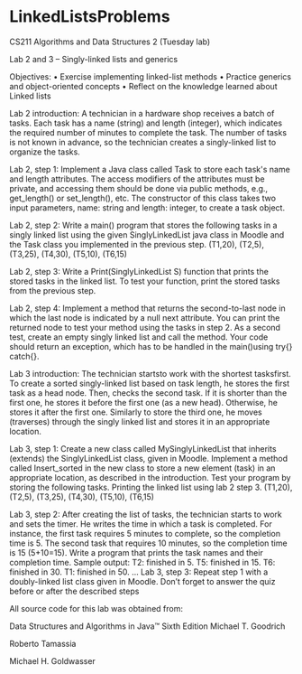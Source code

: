 # LinkedListsProblems


CS211 Algorithms and Data Structures 2 (Tuesday lab)

Lab 2 and 3 – Singly-linked lists and generics

Objectives:
• Exercise implementing linked-list methods
• Practice generics and object-oriented concepts
• Reflect on the knowledge learned about Linked lists

Lab 2 introduction: A technician in a hardware shop receives a batch of tasks. Each task has
a name (string) and length (integer), which indicates the required number of minutes to
complete the task. The number of tasks is not known in advance, so the technician creates a
singly-linked list to organize the tasks.

Lab 2, step 1: Implement a Java class called Task to store each task's name and length
attributes. The access modifiers of the attributes must be private, and accessing them should
be done via public methods, e.g., get_length() or set_length(), etc. The
constructor of this class takes two input parameters, name: string and length: integer, to
create a task object.

Lab 2, step 2: Write a main() program that stores the following tasks in a singly linked list
using the given SinglyLinkedList java class in Moodle and the Task class you
implemented in the previous step.
(T1,20), (T2,5), (T3,25), (T4,30), (T5,10), (T6,15)

Lab 2, step 3: Write a Print(SinglyLinkedList S) function that prints the stored
tasks in the linked list. To test your function, print the stored tasks from the previous step.

Lab 2, step 4: Implement a method that returns the second-to-last node in which the last
node is indicated by a null next attribute. You can print the returned node to test your
method using the tasks in step 2. As a second test, create an empty singly linked list and call
the method. Your code should return an exception, which has to be handled in the
main()using try{} catch{}.

Lab 3 introduction: The technician startsto work with the shortest tasksfirst. To create
a sorted singly-linked list based on task length, he stores the first task as a head node.
Then, checks the second task. If it is shorter than the first one, he stores it before the
first one (as a new head). Otherwise, he stores it after the first one. Similarly to store
the third one, he moves (traverses) through the singly linked list and stores it in an
appropriate location.

Lab 3, step 1: Create a new class called MySinglyLinkedList that inherits
(extends) the SinglyLinkedList class, given in Moodle. Implement a method
called Insert_sorted in the new class to store a new element (task) in an
appropriate location, as described in the introduction. Test your program by storing
the following tasks. Printing the linked list using lab 2 step 3.
(T1,20), (T2,5), (T3,25), (T4,30), (T5,10), (T6,15)

Lab 3, step 2: After creating the list of tasks, the technician starts to work and sets the
timer. He writes the time in which a task is completed. For instance, the first task
requires 5 minutes to complete, so the completion time is 5. The second task that
requires 10 minutes, so the completion time is 15 (5+10=15). Write a program that
prints the task names and their completion time.
Sample output:
T2: finished in 5.
T5: finished in 15.
T6: finished in 30.
T1: finished in 50.
…
Lab 3, step 3: Repeat step 1 with a doubly-linked list class given in Moodle.
Don’t forget to answer the quiz before or after the described steps


All source code for this lab was obtained from:

Data Structures and
Algorithms in Java™
Sixth Edition
Michael T. Goodrich

Roberto Tamassia

Michael H. Goldwasser
